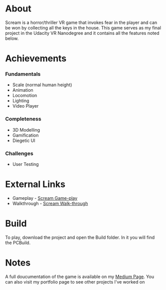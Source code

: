 # About
Scream is a horror/thriller VR game that invokes fear in the player and can be won by collecting all the keys in the house. This game
serves as my final project in the Udacity VR Nanodegree and it contains all the features noted below.

# Achievements
### Fundamentals 
* Scale (normal human height)
* Animation
* Locomotion
* Lighting
* Video Player

### Completeness
* 3D Modelling
* Gamification
* Diegetic UI

### Challenges 
* User Testing

# External Links
* Gameplay - [Scream Game-play](https://vimeo.com/219580150)
* Walkthrough - [Scream Walk-through](https://vimeo.com/219619175)

# Build
To play, download the project and open the Build folder. In it you will find the PCBuild.

# Notes
A full doucumentation of the game is available on my [Medium Page](https://medium.com/@df.eporwei/the-home-stretch-f92491ecc913). You can also visit my portfolio page to see other projects I've worked on
